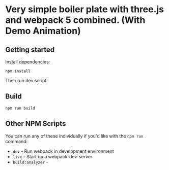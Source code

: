 # Very simple boiler plate with three.js and webpack 5 combined. (With Demo Animation)

## Getting started
Install dependencies:

```
npm install
```

Then run dev script:

## Build
```
npm run build
```


## Other NPM Scripts
You can run any of these individually if you'd like with the `npm run` command:
* `dev` -  Run webpack in development environment
* `live` - Start up a  webpack-dev-server 
* `build:analyzer` -

